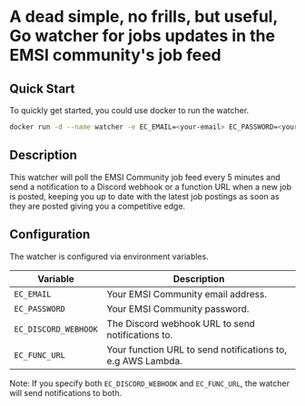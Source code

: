 # A dead simple, no frills, but useful, Go watcher for jobs updates in the EMSI community's job feed

## Quick Start

To quickly get started, you could use docker to run the watcher.

```bash
docker run -d --name watcher -e EC_EMAIL=<your-email> EC_PASSWORD=<your-password> -e EC_DISCORD_WEBHOOK=<your-discord-webhook-url> xenedium/ec-job-watcher
```

## Description

This watcher will poll the EMSI Community job feed every 5 minutes and send a notification to a Discord webhook or a function URL when a new job is posted, keeping you up to date with the latest job postings as soon as they are posted giving you a competitive edge.

## Configuration

The watcher is configured via environment variables.

| Variable | Description |
| --- | --- |
| `EC_EMAIL` | Your EMSI Community email address. |
| `EC_PASSWORD` | Your EMSI Community password. |
| `EC_DISCORD_WEBHOOK` | The Discord webhook URL to send notifications to. |
| `EC_FUNC_URL` | Your function URL to send notifications to, e.g AWS Lambda. |

Note: If you specify both `EC_DISCORD_WEBHOOK` and `EC_FUNC_URL`, the watcher will send notifications to both.
